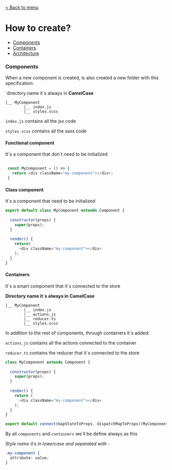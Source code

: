 [< Back to menu](../../README.md)

# How to create?
- [Components](#components) 
- [Containers](#containers) 
- [Architecture](./architecture.md)

### Components
When a new component is created, is also created a new folder with this specification:

`directory name it´s always in **CamelCase**

    |__ MyComponent
            |__ index.js 
            |__ styles.scss


`index.js` contains all the jsx code

`styles.scss` contains all the sass code


#### Functional component
It´s a component that don´t need to be initialized


```javascript
 
 const MyComponent = () => {
   return <div className="my-component"></div>;
 }

```

#### Class component
It´s a component that need to be initialized

```javascript
export default class MyComponent extends Component {
  
  constructor(props) {
    super(props);
  }
  
  render() {
    return(
      <div className="my-component"></div>
    );
  }
}
```


#### Containers
It´s a smart component that it´s connected to the store

**Directory name it´s always in CamelCase**

    |__ MyComponent
            |__ index.js 
            |__ actions.js
            |__ reducer.ts
            |__ styles.scss


In addition to the rest of components, through containers it´s added:

`actions.js` contains all the actions connected to the container

`reducer.ts` contains the reducer that it´s connected to the store 


``` javascript
class MyComponent extends Component {
  
  constructor(props) {
    super(props);
  }
  
  render() {
    return (
      <div className="my-component"></div>
    );
  }
}

export default connect(mapStateToProps, dispatchMapToProps)(MyComponent);
```

By all `components` and `containers` we´ll be define always as this

_Style name it´s in *lowercase* and separated with `-`_

```scss
.my-component {
  attribute: value;
}
```


